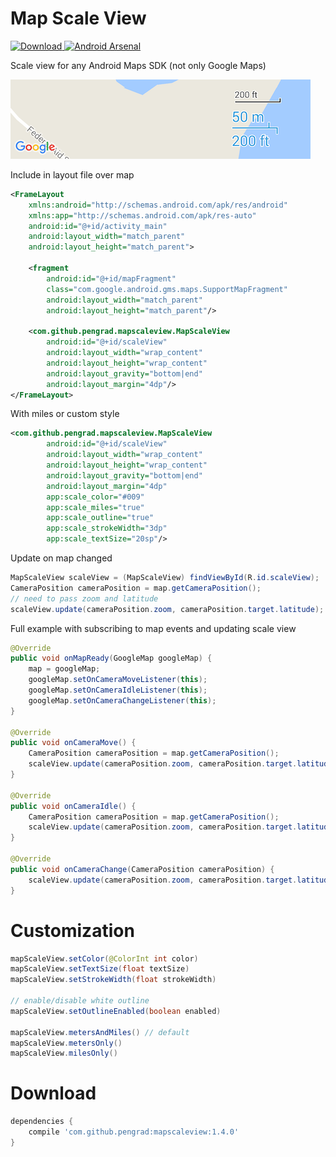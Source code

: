 # Map Scale View
[ ![Download](https://api.bintray.com/packages/pengrad/maven/mapscaleview/images/download.svg) ](https://bintray.com/pengrad/maven/mapscaleview/_latestVersion)
[![Android Arsenal](https://img.shields.io/badge/Android%20Arsenal-MapScaleView-green.svg?style=true)](https://android-arsenal.com/details/1/4541)

Scale view for any Android Maps SDK (not only Google Maps)

![Image](images/image.png)

Include in layout file over map
```xml
<FrameLayout
    xmlns:android="http://schemas.android.com/apk/res/android"
    xmlns:app="http://schemas.android.com/apk/res-auto"
    android:id="@+id/activity_main"
    android:layout_width="match_parent"
    android:layout_height="match_parent">

    <fragment
        android:id="@+id/mapFragment"
        class="com.google.android.gms.maps.SupportMapFragment"
        android:layout_width="match_parent"
        android:layout_height="match_parent"/>

    <com.github.pengrad.mapscaleview.MapScaleView
        android:id="@+id/scaleView"
        android:layout_width="wrap_content"
        android:layout_height="wrap_content"
        android:layout_gravity="bottom|end"
        android:layout_margin="4dp"/>
</FrameLayout>
```

With miles or custom style
```xml
<com.github.pengrad.mapscaleview.MapScaleView
        android:id="@+id/scaleView"
        android:layout_width="wrap_content"
        android:layout_height="wrap_content"
        android:layout_gravity="bottom|end"
        android:layout_margin="4dp"
        app:scale_color="#009"
        app:scale_miles="true"
        app:scale_outline="true"
        app:scale_strokeWidth="3dp"
        app:scale_textSize="20sp"/>
```

Update on map changed
```java
MapScaleView scaleView = (MapScaleView) findViewById(R.id.scaleView);
CameraPosition cameraPosition = map.getCameraPosition();
// need to pass zoom and latitude
scaleView.update(cameraPosition.zoom, cameraPosition.target.latitude);
```

Full example with subscribing to map events and updating scale view
```java
@Override
public void onMapReady(GoogleMap googleMap) {
    map = googleMap;
    googleMap.setOnCameraMoveListener(this);
    googleMap.setOnCameraIdleListener(this);
    googleMap.setOnCameraChangeListener(this);
}

@Override
public void onCameraMove() {
    CameraPosition cameraPosition = map.getCameraPosition();
    scaleView.update(cameraPosition.zoom, cameraPosition.target.latitude);
}

@Override
public void onCameraIdle() {
    CameraPosition cameraPosition = map.getCameraPosition();
    scaleView.update(cameraPosition.zoom, cameraPosition.target.latitude);
}

@Override
public void onCameraChange(CameraPosition cameraPosition) {
    scaleView.update(cameraPosition.zoom, cameraPosition.target.latitude);
}
```

# Customization
```java
mapScaleView.setColor(@ColorInt int color)
mapScaleView.setTextSize(float textSize)
mapScaleView.setStrokeWidth(float strokeWidth)

// enable/disable white outline
mapScaleView.setOutlineEnabled(boolean enabled)

mapScaleView.metersAndMiles() // default
mapScaleView.metersOnly()
mapScaleView.milesOnly()
```

# Download
```groovy
dependencies {
    compile 'com.github.pengrad:mapscaleview:1.4.0'
}
```

